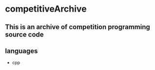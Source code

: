 # competitiveArchive

## This is an archive of competition programming source code

## languages
- cpp
